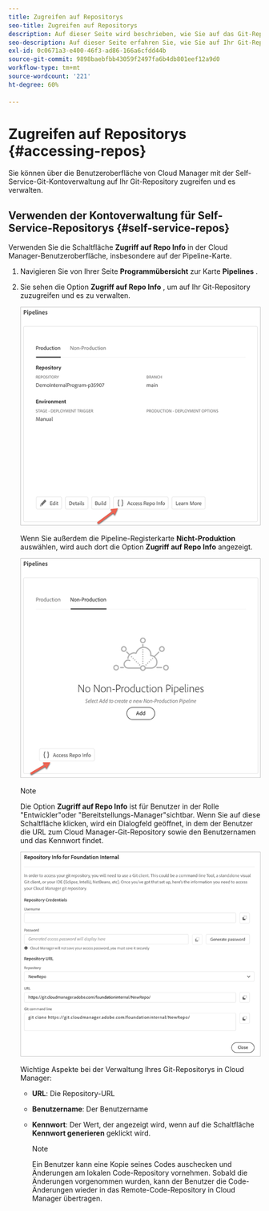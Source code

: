 ```yaml
---
title: Zugreifen auf Repositorys
seo-title: Zugreifen auf Repositorys
description: Auf dieser Seite wird beschrieben, wie Sie auf das Git-Repository zugreifen und es verwalten können.
seo-description: Auf dieser Seite erfahren Sie, wie Sie auf Ihr Git-Repository zugreifen und es verwalten.
exl-id: 0c0671a3-e400-46f3-ad86-166a6cfdd44b
source-git-commit: 9898baebfbb43059f2497fa6b4db801eef12a9d0
workflow-type: tm+mt
source-wordcount: '221'
ht-degree: 60%

---
```


# Zugreifen auf Repositorys {#accessing-repos}

Sie können über die Benutzeroberfläche von Cloud Manager mit der Self-Service-Git-Kontoverwaltung auf Ihr Git-Repository zugreifen und es verwalten.

## Verwenden der Kontoverwaltung für Self-Service-Repositorys {#self-service-repos}

Verwenden Sie die Schaltfläche **Zugriff auf Repo Info** in der Cloud Manager-Benutzeroberfläche, insbesondere auf der Pipeline-Karte.

1. Navigieren Sie von Ihrer Seite **Programmübersicht** zur Karte **Pipelines** .

1. Sie sehen die Option **Zugriff auf Repo Info** , um auf Ihr Git-Repository zuzugreifen und es zu verwalten.

   ![](assets/repos/access-repo1.png)

   Wenn Sie außerdem die Pipeline-Registerkarte **Nicht-Produktion** auswählen, wird auch dort die Option **Zugriff auf Repo Info** angezeigt.

   ![](assets/repos/access-repo-nonprod.png)

   >[!NOTE]
   >Die Option **Zugriff auf Repo Info** ist für Benutzer in der Rolle &quot;Entwickler&quot;oder &quot;Bereitstellungs-Manager&quot;sichtbar. Wenn Sie auf diese Schaltfläche klicken, wird ein Dialogfeld geöffnet, in dem der Benutzer die URL zum Cloud Manager-Git-Repository sowie den Benutzernamen und das Kennwort findet.

   ![](assets/repos/access-repo-create.png)

   Wichtige Aspekte bei der Verwaltung Ihres Git-Repositorys in Cloud Manager:

   * **URL**: Die Repository-URL
   * **Benutzername**: Der Benutzername
   * **Kennwort**: Der Wert, der angezeigt wird, wenn auf die Schaltfläche **Kennwort generieren** geklickt wird.


      >[!NOTE]
      >Ein Benutzer kann eine Kopie seines Codes auschecken und Änderungen am lokalen Code-Repository vornehmen. Sobald die Änderungen vorgenommen wurden, kann der Benutzer die Code-Änderungen wieder in das Remote-Code-Repository in Cloud Manager übertragen.
